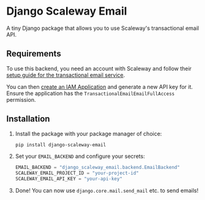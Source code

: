# Django Scaleway Email

A tiny Django package that allows you to use Scaleway's transactional email API.

## Requirements

To use this backend, you need an account with Scaleway and follow their [setup guide
for the transactional email service](https://www.scaleway.com/en/docs/managed-services/transactional-email/quickstart/).

You can then [create an IAM Application](https://console.scaleway.com/iam/applications) and generate a new API key for it.  
Ensure the application has the `TransactionalEmailEmailFullAccess` permission.

## Installation

1. Install the package with your package manager of choice:

    ```bash
    pip install django-scaleway-email
    ```

2. Set your `EMAIL_BACKEND` and configure your secrets:

    ```python
    EMAIL_BACKEND = "django_scaleway_email.backend.EmailBackend"
    SCALEWAY_EMAIL_PROJECT_ID = "your-project-id"
    SCALEWAY_EMAIL_API_KEY = "your-api-key"
    ```

3. Done! You can now use `django.core.mail.send_mail` etc. to send emails!
